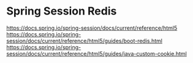 # Spring Session Redis

https://docs.spring.io/spring-session/docs/current/reference/html5  
https://docs.spring.io/spring-session/docs/current/reference/html5/guides/boot-redis.html  
https://docs.spring.io/spring-session/docs/current/reference/html5/guides/java-custom-cookie.html  
